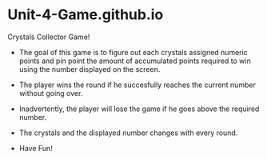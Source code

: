 # Unit-4-Game.github.io
Crystals Collector Game!

* The goal of this game is to figure out each crystals assigned numeric points and pin point the amount of accumulated points required to win using the number displayed on the screen.

* The player wins the round if he succesfully reaches the current number without going over.

* Inadvertently, the player will lose the game if he goes above the required number.

* The crystals and the displayed number changes with every round.

* Have Fun!
